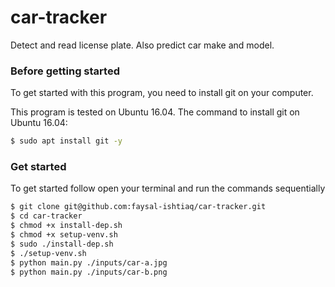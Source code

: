 # car-tracker
Detect and read license plate. Also predict car make and model.

### Before getting started
To get started with this program, you need to install git on your computer.

This program is tested on Ubuntu 16.04. The command to install git on Ubuntu 16.04:

```bash
$ sudo apt install git -y
```

### Get started
To get started follow open your terminal and run the commands sequentially

```bash
$ git clone git@github.com:faysal-ishtiaq/car-tracker.git
$ cd car-tracker
$ chmod +x install-dep.sh
$ chmod +x setup-venv.sh
$ sudo ./install-dep.sh
$ ./setup-venv.sh
$ python main.py ./inputs/car-a.jpg
$ python main.py ./inputs/car-b.png
```

